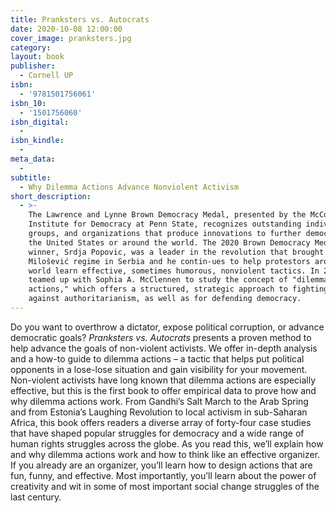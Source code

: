 ```yaml
---
title: Pranksters vs. Autocrats
date: 2020-10-08 12:00:00
cover_image: pranksters.jpg
category:
layout: book
publisher:
  - Cornell UP
isbn:
  - '9781501756061'
isbn_10:
  - '1501756060'
isbn_digital:
  -
isbn_kindle:
  -
meta_data:
  -
subtitle:
  - Why Dilemma Actions Advance Nonviolent Activism
short_description:
  - >-
    The Lawrence and Lynne Brown Democracy Medal, presented by the McCourtney
    Institute for Democracy at Penn State, recognizes outstanding individuals,
    groups, and organizations that produce innovations to further democracy in
    the United States or around the world. The 2020 Brown Democracy Medal
    winner, Srdja Popovic, was a leader in the revolution that brought down the
    Milošević regime in Serbia and he contin-ues to help protestors around the
    world learn effective, sometimes humorous, nonviolent tactics. In 2020, he
    teamed up with Sophia A. McClennen to study the concept of "dilemma
    actions," which offers a structured, strategic approach to fighting back
    against authoritarianism, as well as for defending democracy.
---
```


Do you want to overthrow a dictator, expose political corruption, or advance democratic goals? *Pranksters vs. Autocrats* presents a proven method to help advance the goals of non-violent activists. We offer in-depth analysis and a how-to guide to dilemma actions – a tactic that helps put political opponents in a lose-lose situation and gain visibility for your movement. Non-violent activists have long known that dilemma actions are especially effective, but this is the first book to offer empirical data to prove how and why dilemma actions work. From Gandhi’s Salt March to the Arab Spring and from Estonia’s Laughing Revolution to local activism in sub-Saharan Africa, this book offers readers a diverse array of forty-four case studies that have shaped popular struggles for democracy and a wide range of human rights struggles across the globe. As you read this, we’ll explain how and why dilemma actions work and how to think like an effective organizer. If you already are an organizer, you’ll learn how to design actions that are fun, funny, and effective. Most importantly, you’ll learn about the power of creativity and wit in some of most important social change struggles of the last century.